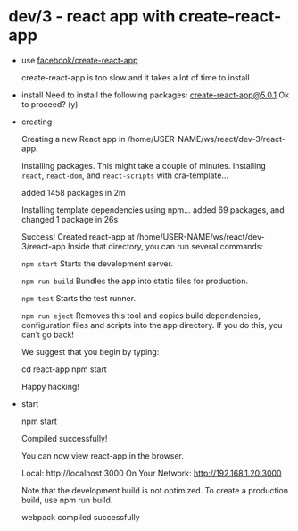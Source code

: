 # dev/3 - react app with create-react-app

- use [facebook/create-react-app](https://github.com/facebook/create-react-app)

    create-react-app is too slow and it takes a lot of time to install


- install
    Need to install the following packages:
    create-react-app@5.0.1
    Ok to proceed? (y) 

- creating

    Creating a new React app in /home/USER-NAME/ws/react/dev-3/react-app.

    Installing packages. This might take a couple of minutes.
    Installing `react`, `react-dom`, and `react-scripts` with cra-template...


    added 1458 packages in 2m

    Installing template dependencies using npm...
    added 69 packages, and changed 1 package in 26s

    Success! Created react-app at /home/USER-NAME/ws/react/dev-3/react-app
    Inside that directory, you can run several commands:

    `npm start`
        Starts the development server.

    `npm run build`
        Bundles the app into static files for production.

    `npm test`
        Starts the test runner.

    `npm run eject`
        Removes this tool and copies build dependencies, configuration files
        and scripts into the app directory. If you do this, you can’t go back!

    We suggest that you begin by typing:

    cd react-app
    npm start

    Happy hacking!


- start

    npm start

    Compiled successfully!

    You can now view react-app in the browser.

    Local:            http://localhost:3000
    On Your Network:  http://192.168.1.20:3000

    Note that the development build is not optimized.
    To create a production build, use npm run build.

    webpack compiled successfully
